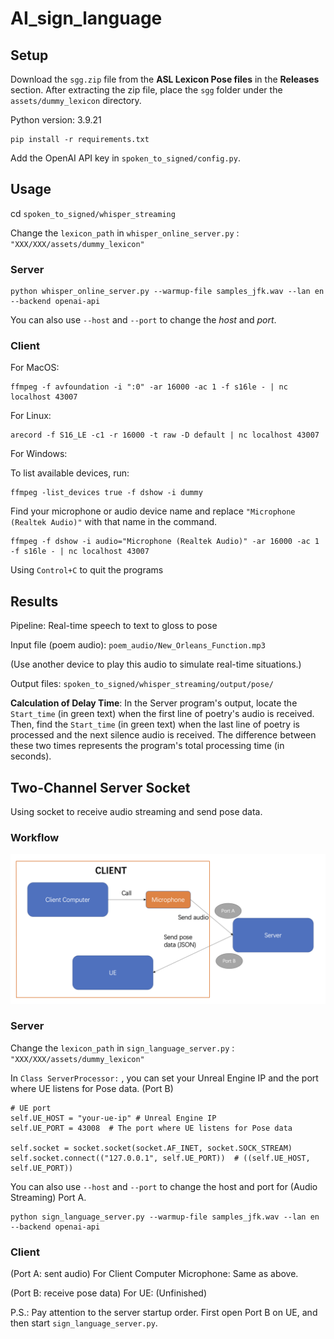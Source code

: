 # AI_sign_language

## Setup

Download the `sgg.zip` file from the **ASL Lexicon Pose files** in the **Releases** section. After extracting the zip file, place the `sgg` folder under the `assets/dummy_lexicon` directory.

Python version: 3.9.21

```
pip install -r requirements.txt
```

Add the OpenAI API key in `spoken_to_signed/config.py`.

## Usage

cd `spoken_to_signed/whisper_streaming`

Change the `lexicon_path` in `whisper_online_server.py` : `"XXX/XXX/assets/dummy_lexicon"`

### Server

```
python whisper_online_server.py --warmup-file samples_jfk.wav --lan en --backend openai-api
```

You can also use `--host` and `--port` to change the *host* and *port*. 

### Client

For MacOS:

```
ffmpeg -f avfoundation -i ":0" -ar 16000 -ac 1 -f s16le - | nc localhost 43007
```

For Linux:

```
arecord -f S16_LE -c1 -r 16000 -t raw -D default | nc localhost 43007
```

For Windows:

To list available devices, run:

```
ffmpeg -list_devices true -f dshow -i dummy
```

Find your microphone or audio device name and replace `"Microphone (Realtek Audio)"` with that name in the command.

```
ffmpeg -f dshow -i audio="Microphone (Realtek Audio)" -ar 16000 -ac 1 -f s16le - | nc localhost 43007
```

Using `Control+C`  to quit the programs

## Results

Pipeline:  Real-time speech to text to gloss to pose

Input file (poem audio): `poem_audio/New_Orleans_Function.mp3`

(Use another device to play this audio to simulate real-time situations.)

Output files: `spoken_to_signed/whisper_streaming/output/pose/`

**Calculation of Delay Time**: In the Server program's output, locate the `Start_time` (in green text) when the first line of poetry's audio is received. Then, find the `Start_time` (in green text) when the last line of poetry is processed and the next silence audio is received. The difference between these two times represents the program's total processing time (in seconds).

## Two-Channel Server Socket

Using socket to receive audio streaming and send pose data.

### Workflow

![socket_workflow](figures/socket_workflow.png)

### Server

Change the `lexicon_path` in `sign_language_server.py` : `"XXX/XXX/assets/dummy_lexicon"`

In `Class ServerProcessor:` , you can set your Unreal Engine IP and the port where UE listens for Pose data. (Port B)

```
# UE port
self.UE_HOST = "your-ue-ip" # Unreal Engine IP
self.UE_PORT = 43008  # The port where UE listens for Pose data

self.socket = socket.socket(socket.AF_INET, socket.SOCK_STREAM)
self.socket.connect(("127.0.0.1", self.UE_PORT))  # ((self.UE_HOST, self.UE_PORT))
```

You can also use `--host` and `--port` to change the host and port for (Audio Streaming) Port A.

```
python sign_language_server.py --warmup-file samples_jfk.wav --lan en --backend openai-api
```

### Client

(Port A: sent audio) For Client Computer Microphone: Same as above.

(Port B: receive pose data) For UE: (Unfinished)



P.S.: Pay attention to the server startup order. First open Port B on UE, and then start `sign_language_server.py`.

